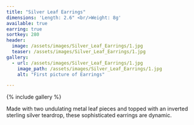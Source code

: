 ```yaml
---
title: "Silver Leaf Earrings"
dimensions: 'Length: 2.6" <br/>Weight: 8g'
available: true
earring: true
sortkey: 280
header:
  image: /assets/images/Silver_Leaf_Earrings/1.jpg
  teaser: /assets/images/Silver_Leaf_Earrings/1.jpg
gallery:
  - url: /assets/images/Silver_Leaf_Earrings/1.jpg
    image_path: /assets/images/Silver_Leaf_Earrings/1.jpg
    alt: "First picture of Earrings"

---
```



{% include gallery %}

Made with two undulating metal leaf pieces and topped with an inverted sterling silver teardrop, these sophisticated earrings are dynamic. 